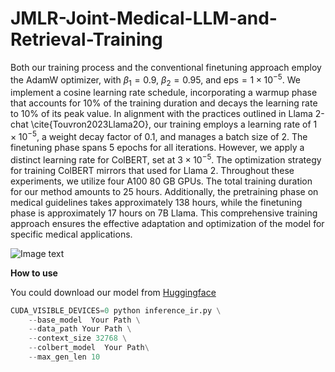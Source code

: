 # JMLR-Joint-Medical-LLM-and-Retrieval-Training

Both our training process and the conventional finetuning approach employ the AdamW optimizer, with $\beta_1 = 0.9$, $\beta_2 = 0.95$, and $\text{eps} = 1 \times 10^{-5}$. We implement a cosine learning rate schedule, incorporating a warmup phase that accounts for 10% of the training duration and decays the learning rate to 10% of its peak value. In alignment with the practices outlined in Llama 2-chat \cite{Touvron2023Llama2O}, our training employs a learning rate of $1 \times 10^{-5}$, a weight decay factor of 0.1, and manages a batch size of 2. The finetuning phase spans 5 epochs for all iterations. However, we apply a distinct learning rate for ColBERT, set at $3 \times 10^{-5}$. The optimization strategy for training ColBERT mirrors that used for Llama 2. Throughout these experiments, we utilize four A100 80 GB GPUs. The total training duration for our method amounts to 25 hours. Additionally, the pretraining phase on medical guidelines takes approximately 138 hours, while the finetuning phase is approximately 17 hours on 7B Llama. This comprehensive training approach ensures the effective adaptation and optimization of the model for specific medical applications.

![Image text](https://github.com/believewhat/JMLR-Joint-Medical-LLM-and-Retrieval-Training/blob/main/figure/sample.png)

**How to use**

You could download our model from [Huggingface]([https://drive.google.com/file/d/1wwXYF9ictgZQ0DyxRsbkP5M6tXHxExsC/view?usp=sharing](https://huggingface.co/akemiH/JMLR))

```python
CUDA_VISIBLE_DEVICES=0 python inference_ir.py \
    --base_model  Your Path \
    --data_path Your Path \
    --context_size 32768 \
    --colbert_model  Your Path\
    --max_gen_len 10
```
